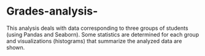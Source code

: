 # Grades-analysis-
This analysis deals with data corresponding to three groups of students (using Pandas and Seaborn).  Some statistics are determined for each group and visualizations (histograms) that summarize the analyzed data are shown. 
